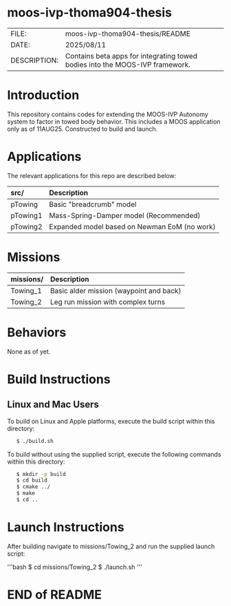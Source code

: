 # moos-ivp-thoma904-thesis

|              |                        |
|:------------ |:---------------------- |
| FILE:        | moos-ivp-thoma904-thesis/README |
| DATE:        | 2025/08/11             |
| DESCRIPTION: | Contains beta apps for integrating towed bodies into the MOOS-IVP framework. |


# Introduction

This repository contains codes for extending the MOOS-IVP Autonomy system to factor in towed body behavior. This includes a MOOS application only as of 11AUG25. Constructed to build and launch.


# Applications

The relevant applications for this repo are described below:

| src/             | Description                                 |
|:---------------- |:------------------------------------------- |
| pTowing          | Basic "breadcrumb" model                    |
| pTowing1         | Mass-Spring-Damper model (Recommended)      |
| pTowing2         | Expanded model based on Newman EoM (no work)|

# Missions

| missions/        | Description                                 |
|:---------------- |:------------------------------------------- |
| Towing_1         | Basic alder mission (waypoint and back)     |
| Towing_2         | Leg run mission with complex turns          |

# Behaviors

None as of yet.

# Build Instructions

## Linux and Mac Users

To build on Linux and Apple platforms, execute the build script within this
directory:

```bash
   $ ./build.sh
```

To build without using the supplied script, execute the following commands
within this directory:

```bash
   $ mkdir -p build
   $ cd build
   $ cmake ../
   $ make
   $ cd ..
```

# Launch Instructions

After building navigate to missions/Towing_2 and run the supplied launch script:

'''bash
   $ cd missions/Towing_2
   $ ./launch.sh
'''

# END of README

